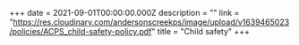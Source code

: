 +++
date = 2021-09-01T00:00:00.000Z
description = ""
link = "https://res.cloudinary.com/andersonscreekps/image/upload/v1639465023/policies/ACPS_child-safety-policy.pdf"
title = "Child safety"
+++

